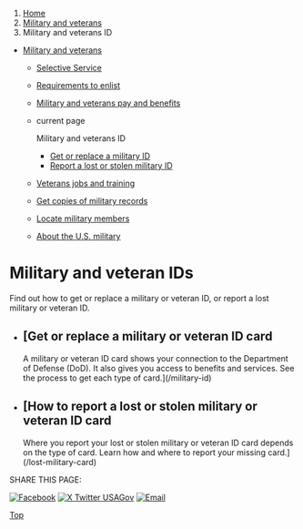 1. [Home](/)
2. [Military and veterans](/military-and-veterans)
3. Military and veterans ID

* [Military and veterans](/military-and-veterans)
  + [Selective Service](/selective-service)
  + [Requirements to enlist](/military-requirements)
  + [Military and veterans pay and benefits](/military-pay-benefits)
  + current page

    Military and veterans ID

    - [Get or replace a military ID](/military-id)
    - [Report a lost or stolen military ID](/lost-military-card)
  + [Veterans jobs and training](/veteran-jobs-training)
  + [Get copies of military records](/military-records)
  + [Locate military members](/locate-military-members)
  + [About the U.S. military](/us-military)

Military and veteran IDs
========================

Find out how to get or replace a military or veteran ID, or report a lost military or veteran ID.

* [Get or replace a military or veteran ID card
  --------------------------------------------

  A military or veteran ID card shows your connection to the Department of Defense (DoD). It also gives you access to benefits and services. See the process to get each type of card.](/military-id)
* [How to report a lost or stolen military or veteran ID card
  ----------------------------------------------------------

  Where you report your lost or stolen military or veteran ID card depends on the type of card. Learn how and where to report your missing card.](/lost-military-card)

SHARE THIS PAGE:

[![Facebook](/themes/custom/usagov/images/social-media-icons/Facebook_Icon.svg)](https://www.facebook.com/sharer/sharer.php?u=https://www.usa.gov/military-veterans-id&v=3)
[![X Twitter USAGov](/themes/custom/usagov/images/social-media-icons/X_Twitter_Icon.svg?version=2)](https://twitter.com/intent/tweet?source=webclient&text=https://www.usa.gov/military-veterans-id)
[![Email](/themes/custom/usagov/images/social-media-icons/Email_Icon.svg?version=2)](mailto:?subject=https://www.usa.gov/military-veterans-id)

[Top](#main-content)